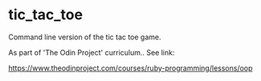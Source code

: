 # tic_tac_toe

Command line version of the tic tac toe game.

As part of 'The Odin Project' curriculum.. See link:

https://www.theodinproject.com/courses/ruby-programming/lessons/oop
